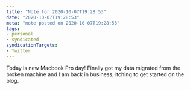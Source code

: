 ```yaml
---
title: "Note for 2020-10-07T19:28:53"
date: "2020-10-07T19:28:53"
meta: "note posted on 2020-10-07T19:28:53"
tags:
- personal
- syndicated
syndicationTargets: 
- Twitter
---
```

Today is new Macbook Pro day! Finally got my data migrated from the broken machine and I am back in business, itching to get started on the blog.
